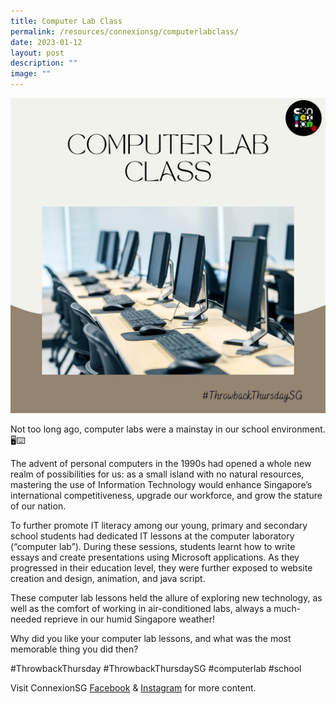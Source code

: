 ```yaml
---
title: Computer Lab Class
permalink: /resources/connexionsg/computerlabclass/
date: 2023-01-12
layout: post
description: ""
image: ""
---
```

![](/images/connexionsg/2023/324552289_162664683177352_7694600057462676622_n(1).jpg)

Not too long ago, computer labs were a mainstay in our school environment. 🖥⌨

The advent of personal computers in the 1990s had opened a whole new realm of possibilities for us: as a small island with no natural resources, mastering the use of Information Technology would enhance Singapore’s international competitiveness, upgrade our workforce, and grow the stature of our nation.

To further promote IT literacy among our young, primary and secondary school students had dedicated IT lessons at the computer laboratory (“computer lab”). During these sessions, students learnt how to write essays and create presentations using Microsoft applications. As they progressed in their education level, they were further exposed to website creation and design, animation, and java script.

These computer lab lessons held the allure of exploring new technology, as well as the comfort of working in air-conditioned labs, always a much-needed reprieve in our humid Singapore weather!

Why did you like your computer lab lessons, and what was the most memorable thing you did then?

#ThrowbackThursday #ThrowbackThursdaySG #computerlab #school

Visit ConnexionSG [Facebook](https://www.facebook.com/ConnexionSG) & [Instagram](https://www.instagram.com/connexionsg) for more content.